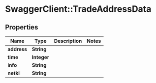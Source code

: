 # SwaggerClient::TradeAddressData

## Properties
Name | Type | Description | Notes
------------ | ------------- | ------------- | -------------
**address** | **String** |  | 
**time** | **Integer** |  | 
**info** | **String** |  | 
**netki** | **String** |  | 


